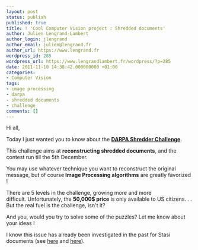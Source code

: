 ```yaml
---
layout: post
status: publish
published: true
title: ! 'Cool Computer Vision project : Shredded documents'
author: Julien Lengrand-Lambert
author_login: jlengrand
author_email: julien@lengrand.fr
author_url: https://www.lengrand.fr
wordpress_id: 285
wordpress_url: https://www.lengrandlambert.fr/wordpress/?p=285
date: 2011-11-10 14:38:42.000000000 +01:00
categories:
- Computer Vision
tags:
- image processing
- darpa
- shredded documents
- challenge
comments: []
---
```

Hi all,

Today I just wanted you to know about the <strong><a href="https://www.shredderchallenge.com/">DARPA Shredder Challenge</a></strong>.

This challenge aims at <strong>reconstructing shredded documents</strong>, and the contest run till the 5th December.

You may use whatever technique you want to reconstruct the original message, but of course<strong> Image Processing algorithms</strong> are greatly favorized !

There are 5 levels in the challenge, growing more and more difficult. Unfortunately, the <strong>50,000$ price</strong> is only available to US citizens. . . But the real fuel is the challenge, isn't it?

And you, would you try to solve some of the puzzles? Let me know about your ideas !

I know this issue has already been investigated in the past for Stasi documents (see <a href="https://www.schneier.com/blog/archives/2008/01/unshredding_1.html">here</a> and <a href="https://www.iiconservation.org/news/?p=55">here</a>).
